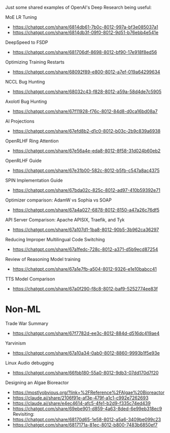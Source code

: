 Just some shared examples of OpenAI's Deep Research being useful:

MoE LR Tuning
- https://chatgpt.com/share/6814db61-7b0c-8012-997a-bf3e085037a1
- https://chatgpt.com/share/6814db3f-09f0-8012-9d51-b76ebb4e541e

DeepSpeed to FSDP
- https://chatgpt.com/share/681706df-8698-8012-bf90-17e918f8ed56

Optimizing Training Restarts
- https://chatgpt.com/share/68092f89-e800-8012-a7ef-019a64299634

NCCL Bug Hunting
- https://chatgpt.com/share/68032c43-f828-8012-a59a-58d4de7c5905

Axolotl Bug Hunting
- https://chatgpt.com/share/67f11928-f76c-8012-84d8-d0ca16bd08a7

AI Projections
- https://chatgpt.com/share/67efd8b2-d1c0-8012-b03c-2b9c839a6938

OpenRLHF Ring Attention
- https://chatgpt.com/share/67e56a4e-eda8-8012-8f58-31d024b60eb2

OpenRLHF Guide
- https://chatgpt.com/share/67e31b00-582c-8012-b5fb-c547a8ac4375

SPIN Implementation Guide
- https://chatgpt.com/share/67bda02c-825c-8012-ad97-410b59392e71

Optimizer comparison: AdamW vs Sophia vs SOAP
- https://chatgpt.com/share/67a4a027-6878-8012-8150-a47a26c76df5

API Server Comparison: Apache APISIX, Traefik, and Tyk
- https://chatgpt.com/share/67a107d1-1ba8-8012-90b5-3b962ca36297

Reducing Improper Multilingual Code Switching
- https://chatgpt.com/share/67a1fedc-728c-8012-a371-d5b9ecd87254

Review of Reasoning Model training
- https://chatgpt.com/share/67a1e7fb-a504-8012-9326-e1e10babcc41

TTS Model Comparison
- https://chatgpt.com/share/67a0f290-f8c8-8012-baf9-5252774ee83f

# Non-ML

Trade War Summary
- https://chatgpt.com/share/67f7782d-ee3c-8012-884d-d516dc419ae4

Yarvinism
- https://chatgpt.com/share/67a10a34-0ab0-8012-8860-9993b1f5e93e

Linux Audio debugging
- https://chatgpt.com/share/66fbb180-55a0-8012-9db3-07dd170d7f20

Designing an Algae Bioreactor
- https://mostlyobvious.org/?link=%2FReference%2FAlgae%20Bioreactor
- https://claude.ai/share/2106f91e-af3e-479f-a1c1-c992e7262693
- https://claude.ai/share/e4ec4614-afc5-4fe1-b2d9-f335c74ed439
- https://chatgpt.com/share/69ebe901-d859-4a63-8ded-6e99eb318ec9
Revisiting:
- https://chatgpt.com/share/68170d65-1e58-8012-a5a6-3409be099c23
- https://chatgpt.com/share/6817171a-81ec-8012-b800-7483b6850ef7